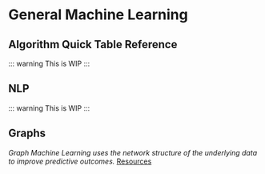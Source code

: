# General Machine Learning

## Algorithm Quick Table Reference
::: warning
This is WIP
:::

## NLP
::: warning
This is WIP
:::

## Graphs
*Graph Machine Learning uses the network structure of the underlying data to improve predictive outcomes.*
[Resources](../graphs/resources)